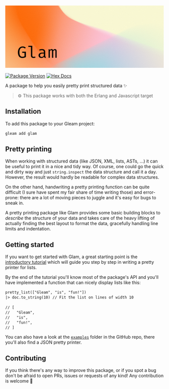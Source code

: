 ![Glam](https://github.com/giacomocavalieri/glam/blob/flex_break/resources/glam_banner.png?raw=true)

[![Package Version](https://img.shields.io/hexpm/v/glam?color=92DCE5)](https://hex.pm/packages/glam)
[![Hex Docs](https://img.shields.io/badge/hex-docs-ffaff3?color=FCC0D2)](https://hexdocs.pm/glam/)

A package to help you easily pretty print structured data ✨

> ⚙️ This package works with both the Erlang and Javascript target

## Installation

To add this package to your Gleam project:

```sh
gleam add glam
```

## Pretty printing

When working with structured data (like JSON, XML, lists, ASTs, ...) it can
be useful to print it in a nice and tidy way.
Of course, one could go the quick and dirty way and just `string.inspect`
the data structure and call it a day.
However, the result would hardly be readable for complex data structures.

On the other hand, handwriting a pretty printing function can be quite
difficult (I sure have spent my fair share of time writing those) and
error-prone: there are a lot of moving pieces to juggle and it's easy for bugs
to sneak in.

A pretty printing package like Glam provides some basic building blocks to
_describe_ the structure of your data and takes care of the heavy lifting of
actually finding the best layout to format the data, gracefully handling line
limits and indentation.

## Getting started

If you want to get started with Glam, a great starting point is the
[introductory tutorial](https://hexdocs.pm/glam/01_gleam_lists.html) which will
guide you step by step in writing a pretty printer for lists.

By the end of the tutorial you'll know most of the package's API and you'll have
implemented a function that can nicely display lists like this:

```gleam
pretty_list(["Gleam", "is", "fun!"])
|> doc.to_string(10) // Fit the list on lines of width 10

// [
//   "Gleam",
//   "is",   
//   "fun!",   
// ]
```

You can also have a look at the
[`examples`](https://github.com/giacomocavalieri/glam/tree/main/src/examples)
folder in the GitHub repo, there you'll also find a JSON pretty printer.

## Contributing

If you think there's any way to improve this package, or if you spot a bug
don't be afraid to open PRs, issues or requests of any kind!
Any contribution is welcome 💜
